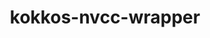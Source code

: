 ---
title: "kokkos-nvcc-wrapper"
layout: cache
categories: [package, develop-2025-06-01]
meta: {"compilers": ["gcc@11.4.0"], "num_specs": 3, "num_specs_by_stack": {"e4s": 2, "e4s-neoverse-v2": 1, "root": 3}, "oss": ["ubuntu22.04"], "platforms": ["linux"], "stacks": ["e4s", "e4s-neoverse-v2", "root"], "targets": ["neoverse_v2", "x86_64_v3"], "versions": ["4.6.01"]}
spec_details: [{"compiler": "gcc@11.4.0", "hash": "72hgrotkeuhs7xsbznkz6jzzgu7crdtg", "os": "ubuntu22.04", "platform": "linux", "size": "-", "stacks": ["e4s", "root"], "target": "x86_64_v3", "variants": ["build_system=generic"], "versions": ["4.6.01"]}, {"compiler": "gcc@11.4.0", "hash": "ed62z3vdn7m2zssj2kihwzlv32zxng23", "os": "ubuntu22.04", "platform": "linux", "size": "-", "stacks": ["e4s", "root"], "target": "x86_64_v3", "variants": ["build_system=generic"], "versions": ["4.6.01"]}, {"compiler": "gcc@11.4.0", "hash": "qhcu2o6mwgvvvjacqhjqv52luntrybr2", "os": "ubuntu22.04", "platform": "linux", "size": "-", "stacks": ["e4s-neoverse-v2", "root"], "target": "neoverse_v2", "variants": ["build_system=generic"], "versions": ["4.6.01"]}]
---